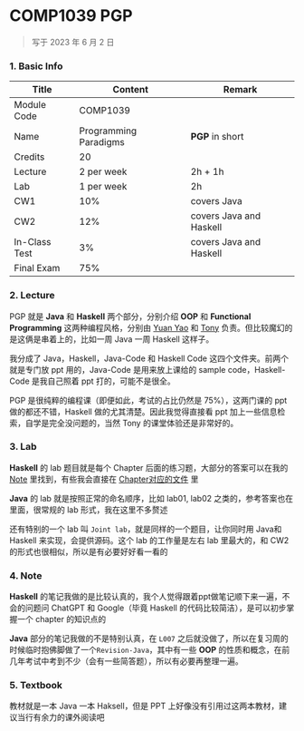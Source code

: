 # COMP1039 PGP

>   写于 2023 年 6 月 2 日



### 1. Basic Info

| Title         | Content               | Remark                  |
| ------------- | --------------------- | ----------------------- |
| Module Code   | COMP1039              |                         |
| Name          | Programming Paradigms | **PGP** in short        |
| Credits       | 20                    |                         |
| Lecture       | 2 per week            | 2h + 1h                 |
| Lab           | 1 per week            | 2h                      |
| CW1           | 10%                   | covers Java             |
| CW2           | 12%                   | covers Java and Haskell |
| In-Class Test | 3%                    | covers Java and Haskell |
| Final Exam    | 75%                   |                         |



### 2. Lecture

PGP 就是 **Java** 和 **Haskell** 两个部分，分别介绍 **OOP** 和 **Functional Programming** 这两种编程风格，分别由 [Yuan Yao](https://research.nottingham.edu.cn/en/persons/yuan-yao) 和 [Tony](https://research.nottingham.edu.cn/en/persons/anthony-graham-bellotti) 负责。但比较魔幻的是这俩是串着上的，比如一周 Java 一周 Haskell 这样子。

我分成了 Java，Haskell，Java-Code 和 Haskell Code 这四个文件夹。前两个就是专门放 ppt 用的，Java-Code 是用来放上课给的 sample code，Haskell-Code 是我自己照着 ppt 打的，可能不是很全。

PGP 是很纯粹的编程课（即便如此，考试的占比仍然是 75%），这两门课的 ppt 做的都还不错，Haskell 做的尤其清楚。因此我觉得直接看 ppt 加上一些信息检索，自学是完全没问题的，当然 Tony 的课堂体验还是非常好的。



### 3. Lab

**Haskell** 的 lab 题目就是每个 Chapter 后面的练习题，大部分的答案可以在我的 [Note](./NOTE) 里找到，有些我会直接在 [Chapter对应的文件](./LEC/Haskell-Code) 里

**Java** 的 lab 就是按照正常的命名顺序，比如 lab01, lab02 之类的，参考答案也在里面，很常规的 lab 形式，我在这里不多赘述

还有特别的一个 lab 叫 `Joint lab`，就是同样的一个题目，让你同时用 Java和 Haskell 来实现，会提供源码。这个 lab 的工作量是左右 lab 里最大的，和 CW2 的形式也很相似，所以是有必要好好看一看的



### 4. Note

**Haskell** 的笔记我做的是比较认真的，我个人觉得跟着ppt做笔记顺下来一遍，不会的问题问 ChatGPT 和 Google（毕竟 Haskell 的代码比较简洁），是可以初步掌握一个 chapter 的知识点的

**Java** 部分的笔记我做的不是特别认真，在 `L007` 之后就没做了，所以在复习周的时候临时抱佛脚做了一个`Revision-Java`，其中有一些 **OOP** 的性质和概念，在前几年考试中考到不少（会有一些简答题），所以有必要再整理一遍。



### 5. Textbook

教材就是一本 Java 一本 Haksell，但是 PPT 上好像没有引用过这两本教材，建议当行有余力的课外阅读吧
















